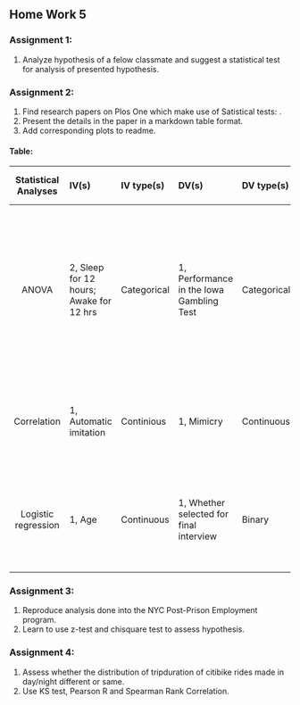 ## Home Work 5


### Assignment 1:

   1. Analyze hypothesis of a felow classmate and suggest a statistical test for analysis of presented hypothesis. 
   
### Assignment 2:

   1. Find research papers on Plos One which make use of Satistical tests: .
   2. Present the details in the paper in a markdown table format.
   3. Add corresponding plots to readme.
   
   #### Table:
   | **Statistical Analyses**	|  **IV(s)**  |  **IV type(s)** |  **DV(s)**  |  **DV type(s)**  |  **Control Var** | **Control Var type**  | **Question to be answered** | **_H0_** | **alpha** | **link to paper**| 
|:----------:|:----------|:------------|:-------------|:-------------|:------------|:------------- |:------------------|:----:|:-------:|:-------|
ANOVA	| 2, Sleep for 12 hours; Awake for 12 hrs| Categorical | 1, Performance in the Iowa Gambling Test| Categorical | Sleep and Awake for 12 hours| Categorical| 	Can periods of intervening sleep between sessions enhance Iowa Gambling Test learning? |Performance of test groups is less than or equal to performance of control group| 0.05 | [Post Learning Sleep Improves Cognitive-Emotional Decision-Making: Evidence for a ‘Deck B Sleep Effect’ in the Iowa Gambling Task](https://journals.plos.org/plosone/article?id=10.1371/journal.pone.0112056) |
Correlation	| 1,  Automatic imitation | Continious | 1, Mimicry| Continuous | - | - | whether mimicry and automatic imitation are actually correlated? | There is no significant correlation between mimicry and automatic imitation | 0.05 | [Mimicry and automatic imitation are not correlated](https://journals.plos.org/plosone/article?id=10.1371/journal.pone.0183784) |
Logistic regression	| 1, Age | Continuous | 1, Whether selected for final interview | Binary | - | - | 	Does age impact the chances of an astronaut getting selected for final interview? | Age does not impact chances of an astronaut getting selected for final interview | 0.05 | [Analysis of age as a factor in NASA astronaut selection and career landmarks](https://journals.plos.org/plosone/article?id=10.1371/journal.pone.0181381) |
   
### Assignment 3:

  1. Reproduce analysis done into the NYC Post-Prison Employment program.
  2. Learn to use z-test and chisquare test to assess hypothesis.

### Assignment 4:
  
  1. Assess whether the distribution of tripduration of citibike rides made in day/night different or same.
  2. Use KS test, Pearson R and Spearman Rank Correlation.

